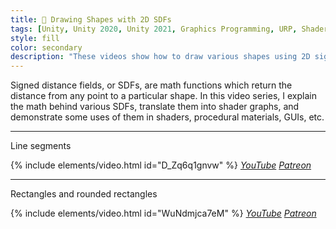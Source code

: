 ```yaml
---
title: 🥢 Drawing Shapes with 2D SDFs
tags: [Unity, Unity 2020, Unity 2021, Graphics Programming, URP, Shader Graph, HLSL, Shader, Math, SDF, Video]
style: fill
color: secondary 
description: "These videos show how to draw various shapes using 2D signed distance fields in the shader graph."
---
```


Signed distance fields, or SDFs, are math functions which return the distance from any point to a particular shape. In this video series, I explain the math behind various SDFs, translate them into shader graphs, and demonstrate some uses of them in shaders, procedural materials, GUIs, etc.

***

Line segments

{% include elements/video.html id="D_Zq6q1gnvw" %}
*[YouTube](https://youtu.be/D_Zq6q1gnvw) [Patreon](https://www.patreon.com/posts/files-draw-2d-52152629)* 

***

Rectangles and rounded rectangles

{% include elements/video.html id="WuNdmjca7eM" %}
*[YouTube](https://youtu.be/WuNdmjca7eM) [Patreon](https://www.patreon.com/posts/files-drawing-in-52698380)* 